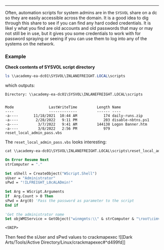 -- -
Often, automation scripts for system admins are in the `SYSVOL` share on a dc so they are easily accessible across the domain. It is a good idea to dig through this share to see if you can find any hard coded credentials. It is likel y what you find are old accounts and old passwords that may or may not still be in use, but it gives you some credentials to work with for password spraying or seeing if you can use them to log into any of the systems on the network.
### Example
**Check contents of SYSVOL script directory**
```powershell
ls \\academy-ea-dc01\SYSVOL\INLANEFREIGHT.LOCAL\scripts
```

which outputs:
```
Directory: \\academy-ea-dc01\SYSVOL\INLANEFREIGHT.LOCAL\scripts


Mode                LastWriteTime         Length Name                            ----                -------------         ------ ----                            -a----       11/18/2021  10:44 AM            174 daily-runs.zip                  -a----        2/28/2022   9:11 PM            203 disable-nbtns.ps1               -a----         3/7/2022   9:41 AM         144138 Logon Banner.htm                -a----         3/8/2022   2:56 PM            979 reset_local_admin_pass.vbs 
```

The `reset_local_admin_pass.vbs` looks interesting:
```vb
cat \\academy-ea-dc01\SYSVOL\INLANEFREIGHT.LOCAL\scripts\reset_local_admin_pass.vbs

On Error Resume Next
strComputer = "."
 
Set oShell = CreateObject("WScript.Shell") 
sUser = "Administrator"
sPwd = "!ILFREIGHT_L0cALADmin!"
 
Set Arg = WScript.Arguments
If  Arg.Count > 0 Then
sPwd = Arg(0) 'Pass the password as parameter to the script
End if
 
'Get the administrator name
Set objWMIService = GetObject("winmgmts:\\" & strComputer & "\root\cimv2")

<SNIP>
```

Then feed the sUser and sPwd values to crackmapexec
![[Dark Arts/Tools/Active Directory/Linux/crackmapexec#^d499fd]]